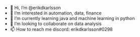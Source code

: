 - 👋 Hi, I’m @erikdkarlsson
- 👀 I’m interested in automation, data, finance
- 🌱 I’m currently learning java and machine learning in python
- 💞️ I’m looking to collaborate on data analysis
- 📫 How to reach me discord: erikdkarlsson#0298

<!---
erikdkarlsson/erikdkarlsson is a ✨ special ✨ repository because its `README.md` (this file) appears on your GitHub profile.
You can click the Preview link to take a look at your changes.
--->
